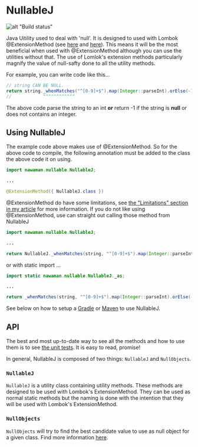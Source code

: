 # NullableJ

![alt "Build status"](https://travis-ci.org/NawaMan/NullableJ.svg?branch=master)

Java Uitility used to deal with 'null'.
It is designed to used with Lombok @ExtensionMethod (see [here](https://dzone.com/articles/lomboks-extension-methods) and [here](https://projectlombok.org/features/experimental/ExtensionMethod)).
This means it will be the most beneficial when used with @ExtensionMethod
  although you can use the utilities without that.
The use of Lomlok's extension methods particularly magnify the value of null-safty done to all the utility methods.

For example, you can write code like this...

```Java
// string CAN BE NULL.
return string._whenMatches("^[0-9]+$").map(Integer::parseInt).orElse(-1);
//            ^^^^^^^^^^^^
```

The above code parse the string to an int **or** return -1 if the string is **null** or does not contains an integer.

## Using NullableJ

The example code above makes use of @ExtensionMethod.
So for the above code to compile, the following annotation must be added to the class the above code it on using.

```Java
import nawaman.nullable.NullableJ;

...

@ExtensionMethod({ NullableJ.class })
```

@ExtensionMethod do have some limitations,
  see [the "Limitations" section in my article](https://dzone.com/articles/lomboks-extension-methods) for more information.
If you do not like using @ExtensionMethod,
  use can straight out calling those method from NullableJ

```Java
import nawaman.nullable.NullableJ;

...

return NullableJ._whenMatches(string, "^[0-9]+$").map(Integer::parseInt).orElse(-1);
```

or with static import ...

```Java
import static nawaman.nullable.NullableJ._as;

...

return _whenMatches(string, "^[0-9]+$").map(Integer::parseInt).orElse(-1);
```

See below on how to setup a [Gradle](https://github.com/NawaMan/NullableJ#using-nullablej-in-gradle-project) or [Maven](https://github.com/NawaMan/NullableJ#using-nullablej-in-maven-project) to use NullableJ.

## API

The best and most up-to-date way to see all the methods and how to use them is to see [the unit tests](https://github.com/NawaMan/NullableJ/blob/master/src/test/java/nawaman/nullable/NullableJTest.java).
It is easy to read, promise!

In general, NullableJ is composed of two things: `NullableJ` and `NullObjects`.

### `NullableJ`
`NullableJ` is a utility class containing utility methods.
These methods are designed to be used with Lombok's ExtensionMethod.
They can be used as normal static methods but the naming is done with the intention that they will be used with Lombok's ExtensionMethod.

### `NullObjects`
`NullObjects` will try to find the best candidate value to use as null object for a given class.
Find more information [here](https://github.com/NawaMan/NullableJ/blob/master/NullObjects.md).
